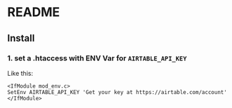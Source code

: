 # README

## Install

### 1. set a .htaccess with ENV Var for `AIRTABLE_API_KEY`

Like this:

```
<IfModule mod_env.c>
SetEnv AIRTABLE_API_KEY 'Get your key at https://airtable.com/account'
</IfModule>
```